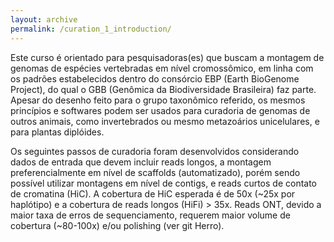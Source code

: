 ```yaml
---
layout: archive
permalink: /curation_1_introduction/
---
```


Este curso é orientado para pesquisadoras(es) que buscam a montagem de genomas de espécies vertebradas em nível cromossômico, em linha com os padrões estabelecidos dentro do consórcio EBP (Earth BioGenome Project), do qual o GBB (Genômica da Biodiversidade Brasileira) faz parte. Apesar do desenho feito para o grupo taxonômico referido, os mesmos princípios e softwares podem ser usados para curadoria de genomas de outros animais, como invertebrados ou mesmo metazoários unicelulares, e para plantas diplóides.

Os seguintes passos de curadoria foram desenvolvidos considerando dados de entrada que devem incluir reads longos, a montagem preferencialmente em nível de scaffolds (automatizado), porém sendo possível utilizar montagens em nível de contigs, e reads curtos de contato de cromatina (HiC). A cobertura de HiC esperada é de 50x (~25x por haplótipo) e a cobertura de reads longos (HiFi) > 35x. Reads ONT, devido a maior taxa de erros de sequenciamento, requerem maior volume de cobertura (~80-100x) e/ou polishing (ver git Herro).
